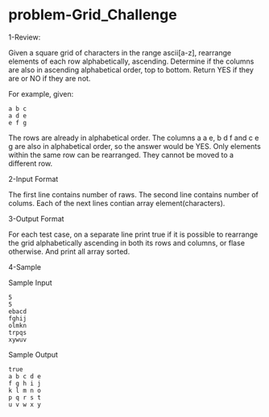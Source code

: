 # problem-Grid_Challenge

1-Review: 

Given a square grid of characters in the range ascii[a-z], rearrange elements of each row alphabetically, ascending. Determine if the columns are also in ascending alphabetical order, top to bottom. Return YES if they are or NO if they are not.

For example, given:

    a b c
    a d e
    e f g

The rows are already in alphabetical order. The columns a a e, b d f and c e g are also in alphabetical order, so the answer would be YES. Only elements within the same row can be rearranged. They cannot be moved to a different row.

2-Input Format

The first line contains number of raws.
The second line contains number of colums.
Each of the next lines contian array element(characters).

3-Output Format

For each test case, on a separate line print true if it is possible to rearrange the grid alphabetically ascending in both its rows and columns, or flase otherwise.
And print all array sorted.

4-Sample

Sample Input

    5
    5
    ebacd
    fghij
    olmkn
    trpqs
    xywuv

Sample Output

    true
    a b c d e 
    f g h i j 
    k l m n o 
    p q r s t 
    u v w x y 
